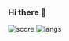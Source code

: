 ### Hi there 👋

![score](https://github-readme-stats.vercel.app/api?username=taxeric&show_icons=true&theme=radical)
![langs](https://github-readme-stats.vercel.app/api/top-langs/?username=taxeric&layout=compact&langs_count=10)

